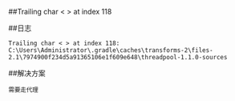 ##Trailing char < > at index 118

##日志
```
Trailing char < > at index 118: 
C:\Users\Administrator\.gradle\caches\transforms-2\files-2.1\7974900f234d5a91365106e1f609e648\threadpool-1.1.0-sources 
```

##解决方案
```
需要走代理
```